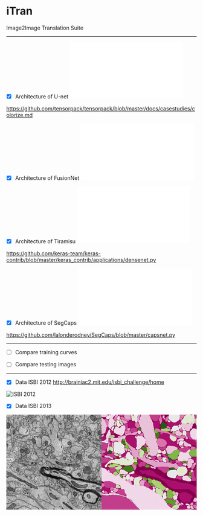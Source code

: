 # iTran
Image2Image Translation Suite

----------

- [x] Architecture of U-net ![Unet](Architecture_Unet.pdf)

https://github.com/tensorpack/tensorpack/blob/master/docs/casestudies/colorize.md

- [x] Architecture of FusionNet ![FusionNet](Architecture_FusionNet.pdf)

- [x] Architecture of Tiramisu ![Tiramisu](Architecture_Tiramisu.pdf)

https://github.com/keras-team/keras-contrib/blob/master/keras_contrib/applications/densenet.py

- [x] Architecture of SegCaps ![SegCaps](Architecture_SegCaps.pdf)

https://github.com/lalonderodney/SegCaps/blob/master/capsnet.py 

----------

- [ ] Compare training curves     

- [ ] Compare testing images

----------

- [x] Data ISBI 2012 http://brainiac2.mit.edu/isbi_challenge/home 

![ISBI 2012](data/isbi.gif)

- [x] Data ISBI 2013

![ISBI 2013](data/stack_snemi_ac4.gif)

